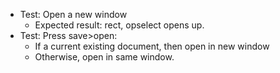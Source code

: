 - Test: Open a new window
    - Expected result: rect, opselect opens up.
- Test: Press save>open: 
    - If a current existing document, then open in new window
    - Otherwise, open in same window.